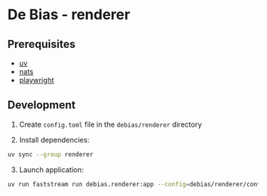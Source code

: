 # De Bias - renderer


## Prerequisites

- [uv](https://github.com/astral-sh/uv)
- [nats](https://github.com/nats-io/nats-server)
- [playwright](https://playwright.dev/)

## Development

1. Create `config.toml` file in the `debias/renderer` directory

2. Install dependencies:
```bash
uv sync --group renderer
```
3. Launch application:
```bash
uv run faststream run debias.renderer:app --config=debias/renderer/config.toml --workers 1
```
